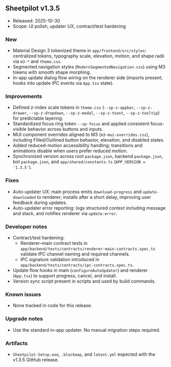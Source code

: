 ## Sheetpilot v1.3.5

- Released: 2025-10-30  
- Scope: UI polish, updater UX, contract/test hardening

### New

- Material Design 3 tokenized theme in `app/frontend/src/styles`: centralized tokens, typography scale, elevation, motion, and shape radii via `m3-*` and `theme.css`.
- Segmented navigation styles (`ModernSegmentedNavigation.css`) using M3 tokens with smooth shape morphing.
- In-app update dialog flow wiring on the renderer side (imports present; hooks into update IPC events via `App.tsx` state).

### Improvements

- Defined z-index scale tokens in `theme.css` (`--sp-z-appbar`, `--sp-z-drawer`, `--sp-z-dropdown`, `--sp-z-modal`, `--sp-z-toast`, `--sp-z-tooltip`) for predictable layering.
- Standardized focus ring token `--sp-focus` and applied consistent focus-visible behavior across buttons and inputs.
- MUI component overrides aligned to M3 (`m3-mui-overrides.css`), including Filled/Outlined button behavior, elevation, and disabled states.
- Added reduced-motion accessibility handling; transitions and animations disable when users prefer reduced motion.
- Synchronized version across root `package.json`, backend `package.json`, bot `package.json`, and `app/shared/constants.ts` (`APP_VERSION = '1.3.5'`).

### Fixes

- Auto-updater UX: main process emits `download-progress` and `update-downloaded` to renderer; installs after a short delay, improving user feedback during updates.
- Auto-updater error reporting: logs structured context including message and stack, and notifies renderer via `update-error`.

### Developer notes

- Contract/test hardening:
  - Renderer–main contract tests in `app/backend/tests/contracts/renderer-main-contracts.spec.ts` validate IPC channel naming and required channels.
  - IPC signature validation introduced in `app/backend/tests/contracts/ipc-contracts.spec.ts`.
- Update flow hooks in main (`configureAutoUpdater`) and renderer (`App.tsx`) to support progress, cancel, and install.
- Version sync script present in scripts and used by build commands.

### Known issues

- None tracked in code for this release.

### Upgrade notes

- Use the standard in-app updater. No manual migration steps required.

### Artifacts

- `Sheetpilot-Setup.exe`, `.blockmap`, and `latest.yml` expected with the v1.3.5 GitHub release.
